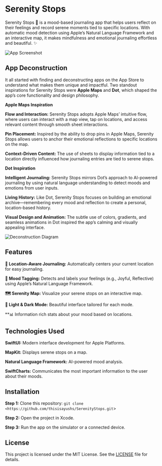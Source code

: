 # Serenity Stops
Serenity Stops 🌿 is a mood-based journaling app that helps users reflect on their feelings and record serene moments tied to specific locations. With automatic mood detection using Apple’s Natural Language Framework and an interactive map, it makes mindfulness and emotional journaling effortless and beautiful. ✨

![App Screenshot](screenshots/screenshot.png)

## App Deconstruction

It all started with finding and deconstructing apps on the App Store to understand what makes them unique and impactful. Two standout inspirations for Serenity Stops were **Apple Maps** and **Dot**, which shaped the app’s core functionality and design philosophy.

**Apple Maps Inspiration**

**Flow and Interaction:** Serenity Stops adopts Apple Maps’ intuitive flow, where users can interact with a map view, tap on locations, and access relevant content through smooth sheet interactions.

**Pin Placement:** Inspired by the ability to drop pins in Apple Maps, Serenity Stops allows users to anchor their emotional reflections to specific locations on the map.

**Context-Driven Content:** The use of sheets to display information tied to a location directly influenced how journaling entries are tied to serene stops.

**Dot Inspiration**

**Intelligent Journaling:** Serenity Stops mirrors Dot’s approach to AI-powered journaling by using natural language understanding to detect moods and emotions from user inputs.

**Living History:** Like Dot, Serenity Stops focuses on building an emotional archive—remembering every mood and reflection to create a personal, location-based history.

**Visual Design and Animation:** The subtle use of colors, gradients, and seamless animations in Dot inspired the app’s calming and visually appealing interface.

![Deconstruction Diagram](screenshots/deconstruction.png)

## Features

**📍 Location-Aware Journaling:** Automatically centers your current location for easy journaling.

**🌸 Mood Tagging:** Detects and labels your feelings (e.g., Joyful, Reflective) using Apple’s Natural Language Framework.

**🗺️ Serenity Map:** Visualize your serene stops on an interactive map.

**🌙 Light & Dark Mode:** Beautiful interface tailored for each mode.

**📊 Information rich stats about your mood based on locations.

## Technologies Used

**SwiftUI:** Modern interface development for Apple Platforms.
	
**MapKit:** Displays serene stops on a map.
	
**Natural Language Framework:** AI-powered mood analysis.

**SwiftCharts:** Communicates the most important information to the user about their moods.

## Installation

**Step 1:** Clone this repository: `git clone <https://github.com/thisisayushs/SerenityStops.git`>

**Step 2:** Open the project in Xcode.

**Step 3:** Run the app on the simulator or a connected device.

## License

This project is licensed under the MIT License. See the [LICENSE](LICENSE) file for details.


